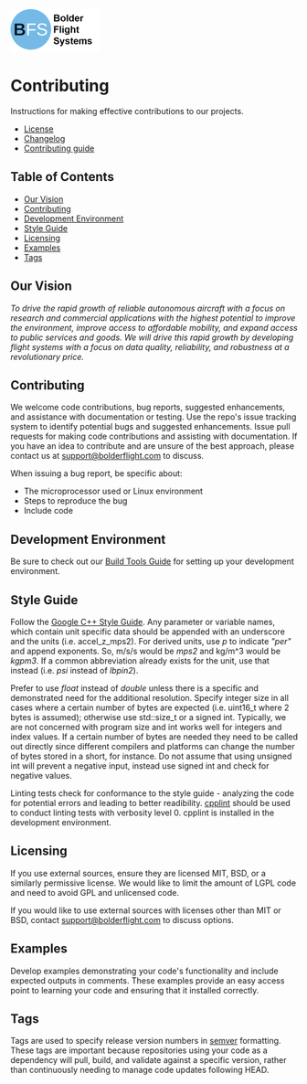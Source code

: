 ![Bolder Flight Systems Logo](img/logo-words_75.png)

# Contributing
Instructions for making effective contributions to our projects.
* [License](LICENSE.md)
* [Changelog](CHANGELOG.md)
* [Contributing guide](README.md)

## Table of Contents
* [Our Vision](#vision)
* [Contributing](#contributing)
* [Development Environment](#dev-env)
* [Style Guide](#style)
* [Licensing](#licensing)
* [Examples](#examples)
* [Tags](#tags)

## Our Vision<a name="vision"></a>
*To drive the rapid growth of reliable autonomous aircraft with a focus on research and commercial applications with the highest potential to improve the environment, improve access to affordable mobility, and expand access to public services and goods. We will drive this rapid growth by developing flight systems with a focus on data quality, reliability, and robustness at a revolutionary price.*

## Contributing<a name="contributing"></a>
We welcome code contributions, bug reports, suggested enhancements, and assistance with documentation or testing. Use the repo's issue tracking system to identify potential bugs and suggested enhancements. Issue pull requests for making code contributions and assisting with documentation. If you have an idea to contribute and are unsure of the best approach, please contact us at support@bolderflight.com to discuss.

When issuing a bug report, be specific about:
   * The microprocessor used or Linux environment
   * Steps to reproduce the bug
   * Include code

## Development Environment<a name="dev-env"></a>
Be sure to check out our [Build Tools Guide](https://github.com/bolderflight/build-tools) for setting up your development environment.

## Style Guide<a name="style"></a>
Follow the [Google C++ Style Guide](https://google.github.io/styleguide/cppguide.html). Any parameter or variable names, which contain unit specific data should be appended with an underscore and the units (i.e. accel_z_mps2). For derived units, use _p_ to indicate _"per"_ and append exponents. So, m/s/s would be _mps2_ and kg/m^3 would be _kgpm3_. If a common abbreviation already exists for the unit, use that instead (i.e. _psi_ instead of _lbpin2_).

Prefer to use _float_ instead of _double_ unless there is a specific and demonstrated need for the additional resolution. Specify integer size in all cases where a certain number of bytes are expected (i.e. uint16_t where 2 bytes is assumed); otherwise use std::size_t or a signed int. Typically, we are not concerned with program size and int works well for integers and index values. If a certain number of bytes are needed they need to be called out directly since different compilers and platforms can change the number of bytes stored in a short, for instance. Do not assume that using unsigned int will prevent a negative input, instead use signed int and check for negative values.

Linting tests check for conformance to the style guide - analyzing the code for potential errors and leading to better readibility. [cpplint](https://raw.githubusercontent.com/google/styleguide/gh-pages/cpplint/cpplint.py) should be used to conduct linting tests with verbosity level 0. cpplint is installed in the development environment.

## Licensing<a name="licensing"></a>
If you use external sources, ensure they are licensed MIT, BSD, or a similarly permissive license. We would like to limit the amount of LGPL code and need to avoid GPL and unlicensed code.

If you would like to use external sources with licenses other than MIT or BSD, contact support@bolderflight.com to discuss options.

## Examples<a name="examples"></a>
Develop examples demonstrating your code's functionality and include expected outputs in comments. These examples provide an easy access point to learning your code and ensuring that it installed correctly.

## Tags<a name="tags"></a>
Tags are used to specify release version numbers in [semver](https://semver.org/) formatting. These tags are important because repositories using your code as a dependency will pull, build, and validate against a specific version, rather than continuously needing to manage code updates following HEAD.
